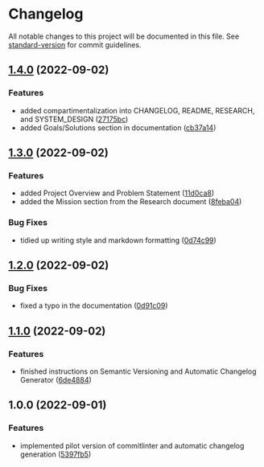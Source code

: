 # Changelog

All notable changes to this project will be documented in this file. See [standard-version](https://github.com/conventional-changelog/standard-version) for commit guidelines.

## [1.4.0](https://github.com/gentlegiantdev/Noodle-n/compare/v1.3.0...v1.4.0) (2022-09-02)


### Features

* added compartimentalization into CHANGELOG, README, RESEARCH, and SYSTEM_DESIGN ([27175bc](https://github.com/gentlegiantdev/Noodle-n/commits/27175bc32c88bbc4417a3d2b1530ebbbc98373fb))
* added Goals/Solutions section in documentation ([cb37a14](https://github.com/gentlegiantdev/Noodle-n/commits/cb37a14770b448f59c158bd35cf672303c396c20))

## [1.3.0](https://github.com/gentlegiantdev/Noodle-n/compare/v1.2.0...v1.3.0) (2022-09-02)


### Features

* added Project Overview and Problem Statement ([11d0ca8](https://github.com/gentlegiantdev/Noodle-n/commits/11d0ca8ff87a9243779d0343aef5e056abe8f5be))
* added the Mission section from the Research document ([8feba04](https://github.com/gentlegiantdev/Noodle-n/commits/8feba043b1b9a89bf967e501209c64df295dc282))


### Bug Fixes

* tidied up writing style and markdown formatting ([0d74c99](https://github.com/gentlegiantdev/Noodle-n/commits/0d74c9904ee794b0a3879b97f3e9997ee97457b9))

## [1.2.0](https://github.com/gentlegiantdev/Noodle-n/compare/v1.0.0...v1.2.0) (2022-09-02)


### Bug Fixes

* fixed a typo in the documentation ([0d91c09](https://github.com/gentlegiantdev/Noodle-n/commits/0d91c09ada4c594e0d2712215ab5bcf6fd4e2960))

## [1.1.0](https://github.com/gentlegiantdev/Noodle-n/compare/v1.0.0...v1.1.0) (2022-09-02)


### Features

* finished instructions on Semantic Versioning and Automatic Changelog Generator ([6de4884](https://github.com/gentlegiantdev/Noodle-n/commits/6de48849462afcb6a3ad979ed652ace9c6348cde))

## 1.0.0 (2022-09-01)


### Features

* implemented pilot version of commitlinter and automatic changelog generation ([5397fb5](https://github.com/gentlegiantdev/Noodle-n/commits/5397fb524c5a7f6a738c32940cef0b9490493d40))
